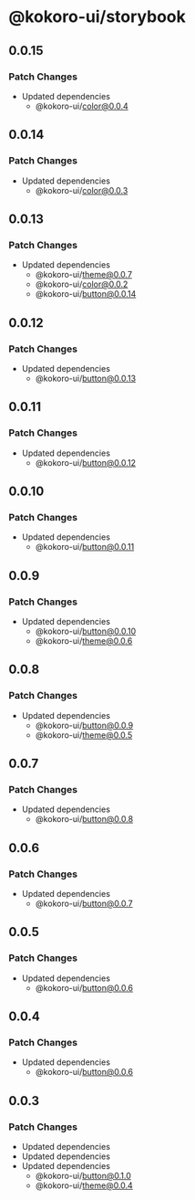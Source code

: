 # @kokoro-ui/storybook

## 0.0.15

### Patch Changes

- Updated dependencies
  - @kokoro-ui/color@0.0.4

## 0.0.14

### Patch Changes

- Updated dependencies
  - @kokoro-ui/color@0.0.3

## 0.0.13

### Patch Changes

- Updated dependencies
  - @kokoro-ui/theme@0.0.7
  - @kokoro-ui/color@0.0.2
  - @kokoro-ui/button@0.0.14

## 0.0.12

### Patch Changes

- Updated dependencies
  - @kokoro-ui/button@0.0.13

## 0.0.11

### Patch Changes

- Updated dependencies
  - @kokoro-ui/button@0.0.12

## 0.0.10

### Patch Changes

- Updated dependencies
  - @kokoro-ui/button@0.0.11

## 0.0.9

### Patch Changes

- Updated dependencies
  - @kokoro-ui/button@0.0.10
  - @kokoro-ui/theme@0.0.6

## 0.0.8

### Patch Changes

- Updated dependencies
  - @kokoro-ui/button@0.0.9
  - @kokoro-ui/theme@0.0.5

## 0.0.7

### Patch Changes

- Updated dependencies
  - @kokoro-ui/button@0.0.8

## 0.0.6

### Patch Changes

- Updated dependencies
  - @kokoro-ui/button@0.0.7

## 0.0.5

### Patch Changes

- Updated dependencies
  - @kokoro-ui/button@0.0.6

## 0.0.4

### Patch Changes

- Updated dependencies
  - @kokoro-ui/button@0.0.6

## 0.0.3

### Patch Changes

- Updated dependencies
- Updated dependencies
- Updated dependencies
  - @kokoro-ui/button@0.1.0
  - @kokoro-ui/theme@0.0.4
